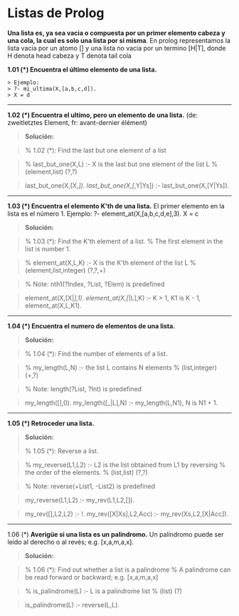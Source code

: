 **Listas de Prolog**
===================

**Una lista es, ya sea vacia o compuesta por un primer elemento cabeza y una cola, la cual es solo una lista por si misma**. En prolog representamos la lista vacia por un atomo [] y una lista no vacia por un termino [H|T], donde H denota head cabeza y T denota tail cola

**1.01 (*) Encuentra el último elemento de una lista.**

    > Ejemplo:
    > ?- mi_ultima(X,[a,b,c,d]).
    > X = d
    

----------


**1.02 (*) Encuentra el ultimo, pero un elemento de una lista.**
(de: zweitletztes Element, fr: avant-dernier élément)

> **Solución:**

>% 1.02 (*): Find the last but one element of a list

>% last_but_one(X,L) :- X is the last but one element of the list L
%    (element,list) (?,?)

>last_but_one(X,[X,_]).
last_but_one(X,[_,Y|Ys]) :- last_but_one(X,[Y|Ys]).


----------


**1.03 (*) Encuentra el elemento K'th de una lista.**
El primer elemento en la lista es el número 1.
Ejemplo:
?- element_at(X,[a,b,c,d,e],3).
X = c

> **Solución:**

> % 1.03 (*): Find the K'th element of a list.
% The first element in the list is number 1.

>% element_at(X,L,K) :- X is the K'th element of the list L
%    (element,list,integer) (?,?,+)

>% Note: nth1(?Index, ?List, ?Elem) is predefined

>element_at(X,[X|_],1).
element_at(X,[_|L],K) :- K > 1, K1 is K - 1, element_at(X,L,K1).


----------
**1.04 (*) Encuentra el numero de elementos de una lista.**

> **Solución:**

>% 1.04 (*): Find the number of elements of a list.

>% my_length(L,N) :- the list L contains N elements
%    (list,integer) (+,?) 

>% Note: length(?List, ?Int) is predefined

>my_length([],0).
my_length([_|L],N) :- my_length(L,N1), N is N1 + 1.


----------
**1.05 (*) Retroceder una lista.**

> **Solución:**
> 
> % 1.05 (*): Reverse a list.

>% my_reverse(L1,L2) :- L2 is the list obtained from L1 by reversing 
%    the order of the elements.
%    (list,list) (?,?)

>% Note: reverse(+List1, -List2) is predefined

>my_reverse(L1,L2) :- my_rev(L1,L2,[]).

>my_rev([],L2,L2) :- !.
my_rev([X|Xs],L2,Acc) :- my_rev(Xs,L2,[X|Acc]).


----------
1.06 (*) **Averigüe si una lista es un palíndromo.**
Un palíndromo puede ser leído al derecho o al revés; e.g. [x,a,m,a,x].

> **Solución:**

>% 1.06 (*): Find out whether a list is a palindrome
% A palindrome can be read forward or backward; e.g. [x,a,m,a,x]

>% is_palindrome(L) :- L is a palindrome list
%    (list) (?)

>is_palindrome(L) :- reverse(L,L).

